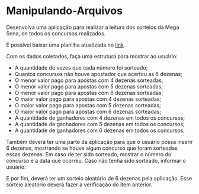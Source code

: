 # Manipulando-Arquivos

Desenvolva uma aplicação para realizar a leitura dos sorteios da Mega Sena, de todos os concursos realizados.

É possível baixar uma planilha atualizada no [link](https://loterias.caixa.gov.br/Paginas/Mega-Sena.aspx).

Com os dados coletados, faça uma estrutura para mostrar ao usuário:

- A quantidade de vezes que cada número foi sorteado;
- Quantos concursos não houve apostador que acertou as 6 dezenas;
- O menor valor pago para apostas com 4 dezenas sorteadas;
- O menor valor pago para apostas com 5 dezenas sorteadas;
- O menor valor pago para apostas com 6 dezenas sorteadas;
- O maior valor pago para apostas com 4 dezenas sorteadas;
- O maior valor pago para apostas com 5 dezenas sorteadas;
- O maior valor pago para apostas com 6 dezenas sorteadas;
- A quantidade de ganhadores com 4 dezenas em todos os concursos;
- A quantidade de ganhadores com 5 dezenas em todos os concursos;
- A quantidade de ganhadores com 6 dezenas em todos os concursos;

 
Também deverá ter uma parte da aplicação para que o usuário possa inserir 6 dezenas, mostrando se houve algum concurso que foram sorteadas essas dezenas. Em caso de ter sido sorteado, mostrar o número do concurso e a data que ocorreu. Caso não tenha sido sorteado, informar o usuário.

E por fim, deverá ter um sorteio aleatório de 6 dezenas pela aplicação. Esse sorteio aleatório deverá fazer a verificação do item anterior.